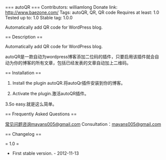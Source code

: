 === autoQR ===
Contributors: williamlong
Donate link: http://www.baezone.com/
Tags: autoQR, QR, QR code
Requires at least: 1.0
Tested up to: 1.0
Stable tag: 1.0.0

Automatically add QR code for WordPress blog.



== Description ==

Automatically add QR code for WordPress blog.

autoQR是一款自动为wordpress博客添加二位码的插件，只要启用该插件就会自动为你的博客的所有文章，包括已经发表的文章自动加上二维码。

== Installation ==

1. Install the plugin autoQR.将autoQr插件安装到你的博客。

2. Activate the plugin.激活autoQR插件。

3.So easy.就是这么简单。

== Frequently Asked Questions ==

常见问题咨询mayans005@gmail.com
Consultation：mayans005@gmail.com

== Changelog ==

= 1.0 =
* First stable version.
  			- 2012-11-13
				
				